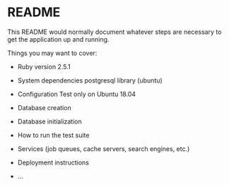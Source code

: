 # README

This README would normally document whatever steps are necessary to get the
application up and running.

Things you may want to cover:

* Ruby version
	2.5.1

* System dependencies
	postgresql library (ubuntu)

* Configuration
	Test only on Ubuntu 18.04

* Database creation

* Database initialization

* How to run the test suite

* Services (job queues, cache servers, search engines, etc.)

* Deployment instructions

* ...
